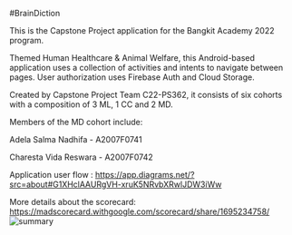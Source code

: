 #BrainDiction

This is the Capstone Project application for the Bangkit Academy 2022 program.

Themed Human Healthcare & Animal Welfare, this Android-based application uses a collection of activities and intents to navigate between pages. User authorization uses Firebase Auth and Cloud Storage.

Created by Capstone Project Team C22-PS362, it consists of six cohorts with a composition of 3 ML, 1 CC and 2 MD.

Members of the MD cohort include:

Adela Salma Nadhifa - A2007F0741

Charesta Vida Reswara - A2007F0742

Application user flow : https://app.diagrams.net/?src=about#G1XHclAAURgVH-xruK5NRvbXRwlJDW3iWw

More details about the scorecard: https://madscorecard.withgoogle.com/scorecard/share/1695234758/
![summary](https://user-images.githubusercontent.com/80314714/176713885-2ef170b1-0ade-4992-b6ca-0c2ab4db28dc.png)

